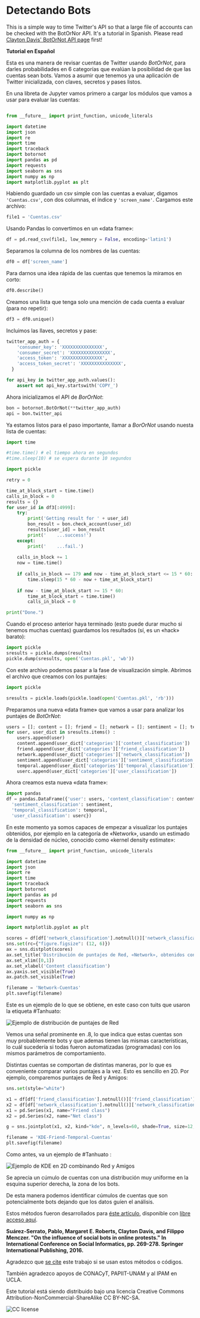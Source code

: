# Detectando Bots
This is a simple way to time Twitter's API so that a large file of accounts can be checked with the BotOrNor API. It's a tutorial in Spanish. Please read [Clayton Davis' BotOrNot API page](https://github.com/truthy/botornot-python) first! 

__Tutorial en Español__

Esta es una manera de revisar cuentas de Twitter usando _BotOrNot_, para darles probabilidades en 6 categorías que evalúan la posibilidad de que las cuentas sean bots. Vamos a asumir que tenemos ya una aplicación de Twitter inicializada, con claves, secretos y pases listos.

En una libreta de Jupyter vamos primero a cargar los módulos que vamos a usar para evaluar las cuentas:

```python

from __future__ import print_function, unicode_literals

import datetime
import json
import re
import time
import traceback
import botornot
import pandas as pd
import requests
import seaborn as sns
import numpy as np
import matplotlib.pyplot as plt
```

Habiendo guardado un csv simple con las cuentas a evaluar, digamos ``` 'Cuentas.csv' ```, con dos columnas, el índice y ```'screen_name'```. Cargamos este archivo:

```python
file1 = 'Cuentas.csv'
```

Usando Pandas lo convertimos en un «data frame»:

```python
df = pd.read_csv(file1, low_memory = False, encoding='latin1')
```

Separamos la columna de los nombres de las cuentas:
```python
df0 = df['screen_name']
```

Para darnos una idea rápida de las cuentas que tenemos la miramos en corto:

```python
df0.describe()
```

Creamos una lista que tenga solo una mención de cada cuenta a evaluar (para no repetir):
```python
df3 = df0.unique()
```

Incluimos las llaves, secretos y pase:

```python
twitter_app_auth = {
    'consumer_key': 'XXXXXXXXXXXXXXX',
    'consumer_secret': 'XXXXXXXXXXXXXXX',
    'access_token': 'XXXXXXXXXXXXXXX',
    'access_token_secret': 'XXXXXXXXXXXXXXX',
  }

for api_key in twitter_app_auth.values(): 
    assert not api_key.startswith('COPY_')
```

Ahora inicializamos el API de _BorOrNot_:

```python
bon = botornot.BotOrNot(**twitter_app_auth)
api = bon.twitter_api
```

Ya estamos listos para el paso importante, llamar a _BorOrNot_ usando nuesta lista de cuentas:

```python
import time 

#time.time() # el tiempo ahora en segundos
#time.sleep(10) # se espera durante 10 segundos

import pickle

retry = 0

time_at_block_start = time.time()
calls_in_block = 0
results = {}    
for user_id in df3[:4999]:
    try:
        print('Getting result for ' + user_id)
        bon_result = bon.check_account(user_id)
        results[user_id] = bon_result
        print('    ...success!')
    except:
        print('    ...fail.')
        
    calls_in_block += 1
    now = time.time()
        
    if calls_in_block == 179 and now - time_at_block_start <= 15 * 60:
        time.sleep(15 * 60 - now + time_at_block_start)
        
    if now - time_at_block_start >= 15 * 60:
        time_at_block_start = time.time()
        calls_in_block = 0

print("Done.")
```

Cuando el proceso anterior haya terminado (esto puede durar mucho si tenemos muchas cuentas) guardamos los resultados (sí, es un «hack» barato):

```python
import pickle
sresults = pickle.dumps(results)    
pickle.dump(sresults, open('Cuentas.pkl', 'wb')) 
```

Con este archivo podemos pasar a la fase de visualización simple. Abrimos el archivo que creamos con los puntajes:

```python
import pickle

sresults = pickle.loads(pickle.load(open('Cuentas.pkl', 'rb')))
```

Preparamos una nueva «data frame» que vamos a usar para analizar los puntajes de _BotOrNot_:

```python
users = []; content = []; friend = []; network = []; sentiment = []; temporal = []; userc = []
for user, user_dict in sresults.items() :
    users.append(user)
    content.append(user_dict['categories']['content_classification'])
    friend.append(user_dict['categories']['friend_classification'])
    network.append(user_dict['categories']['network_classification'])
    sentiment.append(user_dict['categories']['sentiment_classification'])
    temporal.append(user_dict['categories']['temporal_classification'])
    userc.append(user_dict['categories']['user_classification'])
```

Ahora creamos esta nueva «data frame»:

```python
import pandas
df = pandas.DataFrame({'user': users, 'content_classification': content, 'friend_classification': friend, 'network_classification': network,
  'sentiment_classification': sentiment,
  'temporal_classification': temporal,
  'user_classification': userc})
```

En este momento ya somos capaces de empezar a visualizar los puntajes obtenidos, por ejemplo en la categoría de «Network», usando un estimado de la densidad de núcleo, conocido como «kernel density estimate»:

```python
from __future__ import print_function, unicode_literals

import datetime
import json
import re
import time
import traceback
import botornot
import pandas as pd
import requests
import seaborn as sns

import numpy as np

import matplotlib.pyplot as plt

scores = df[df['network_classification'].notnull()]['network_classification']
sns.set(rc={"figure.figsize": (12, 6)})
ax = sns.distplot(scores)
ax.set_title('Distribución de puntajes de Red, «Network», obtenidos con BotOrNot en Cuentas.csv')
ax.set_xlim([0,1])
ax.set_xlabel('Content classification')
ax.yaxis.set_visible(True)
ax.patch.set_visible(True)

filename = 'Network-Cuentas'
plt.savefig(filename)
```
Este es un ejemplo de lo que se obtiene, en este caso con tuits que usaron la etiqueta #Tanhuato:

![Ejemplo de distribución de puntajes de Red](https://github.com/psuarezserrato/botornot-4-large-csvs/blob/master/Network-dist-Tanhuato_19-20_8_16.png)

Vemos una señal prominente en .8, lo que indica que estas cuentas son muy probablemente bots y que ademas tienen las mismas características, lo cuál sucedería si todas fueron automatizadas (programadas) con los mismos parámetros de comportamiento.

Distintas cuentas se comportan de distintas maneras, por lo que es conveniente comparar varios puntajes a la vez. Esto es sencillo en 2D. Por ejemplo, comparemos puntajes de Red y Amigos:

```python
sns.set(style="white")

x1 = df[df['friend_classification'].notnull()]['friend_classification']
x2 = df[df['network_classification'].notnull()]['network_classification']
x1 = pd.Series(x1, name="Friend class")
x2 = pd.Series(x2, name="Net class")

g = sns.jointplot(x1, x2, kind="kde", n_levels=60, shade=True, size=12, space=0)

filename = 'KDE-Friend-Temporal-Cuentas'
plt.savefig(filename)
```
Como antes, va un ejemplo de #Tanhuato :

![Ejemplo de KDE en 2D combinando Red y Amigos](https://github.com/psuarezserrato/botornot-4-large-csvs/blob/master/KDE-Friend-Net-Tanhuato_19-20_8_16.png)

Se aprecia un cúmulo de cuentas con una distribución muy uniforme en la esquina superior derecha, la zona de los bots.

De esta manera podemos identificar cúmulos de cuentas que son potencialmente bots dejando que los datos guíen el análisis. 

Estos métodos fueron desarrollados para [éste artículo](https://link.springer.com/chapter/10.1007/978-3-319-47874-6_19), disponible con [libre acceso aquí](https://arxiv.org/abs/1609.08239).

__Suárez-Serrato, Pablo, Margaret E. Roberts, Clayton Davis, and Filippo Menczer. "On the influence of social bots in online protests." In International Conference on Social Informatics, pp. 269-278. Springer International Publishing, 2016.__

Agradezco que [se cite](http://dblp.uni-trier.de/rec/bibtex/journals/corr/Suarez-SerratoR16) este trabajo si se usan estos métodos o códigos.

También agradezco apoyos de CONACyT, PAPIIT-UNAM y al IPAM en UCLA.

Este tutorial está siendo distribuido bajo una licencia Creative Commons Attribution-NonCommercial-ShareAlike 
CC BY-NC-SA. 

![CC license](https://github.com/psuarezserrato/botornot-4-large-csvs/blob/master/CC-bon.png)
